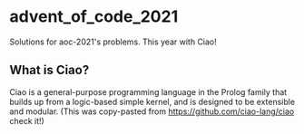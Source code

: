 # advent_of_code_2021
Solutions for aoc-2021's problems. This year with Ciao! 

## What is Ciao? 
Ciao is a general-purpose programming language in the Prolog family that builds up from a logic-based simple kernel, and is designed to be extensible and modular. (This was copy-pasted from https://github.com/ciao-lang/ciao check it!)


